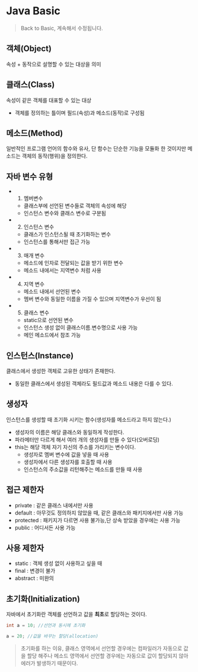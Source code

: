 # Java Basic
> Back to Basic, 계속해서 수정됩니다.
>
## 객체(Object)
속성 + 동작으로 설명할 수 있는 대상을 의미 

## 클래스(Class)
속성이 같은 객체를 대표할 수 있는 대상
- 객체를 정의하는 틀이며 필드(속성)과 메소드(동작)로 구성됨 

## 메소드(Method)
일반적인 프로그램 언어의 함수와 유사, 단 함수는 단순한 기능을 모듈화 한 것이지만 메소드는 객체의 동작(행위)을 정의한다.

## 자바 변수 유형
- 1. 멤버변수
    - 클래스부에 선언된 변수들로 객체의 속성에 해당
   - 인스턴스 변수와 클래스 변수로 구분됨 
- 2. 인스턴스 변수 
    - 클래스가 인스턴스될 때 초기화하는 변수
    - 인스턴스를 통해서만 접근 가능 
- 3. 매개 변수
    - 메소드에 인자로 전달되는 값을 받기 위한 변수
    - 메소드 내에서는 지역변수 처럼 사용
- 4. 지역 변수
    - 메소드 내에서 선언된 변수 
    - 멤버 변수와 동일한 이름을 가질 수 있으며 지역변수가 우선이 됨
- 5. 클래스 변수 
    - static으로 선언된 변수
    - 인스턴스 생성 없이 클래스이름.변수명으로 사용 가능
    - 메인 메소드에서 참조 가능
  
## 인스턴스(Instance)
클래스에서 생성한 객체로 고유한 상태가 존재한다.
- 동일한 클래스에서 생성된 객체라도 필드값과 메소드 내용은 다를 수 있다.

## 생성자 
인스턴스를 생성할 때 초기화 시키는 함수(생성자를 메소드라고 하지 않는다.)
- 생성자의 이름은 해당 클래스와 동일하게 작성한다.
- 파라메터만 다르게 해서 여러 개의 생성자를 만들 수 있다(오버로딩)
- this는 해당 객체 자기 자신의 주소를 가리키는 변수이다.
  - 생성자로 멤버 변수에 값을 넣을 때 사용
  - 생성자에서 다른 생성자를 호출할 때 사용
  - 인스턴스의 주소값을 리턴해주는 메소드를 만들 때 사용 

## 접근 제한자
- private : 같은 클래스 내에서만 사용
- default : 아무것도 정의하지 않았을 때, 같은 클래스와 패키지에서만 사용 가능
- protected : 패키지가 다르면 사용 불가능,단 상속 받았을 경우에는 사용 가능
- public : 어디서든 사용 가능 

## 사용 제한자
- static : 객체 생성 없이 사용하고 싶을 때
- final : 변경이 불가
- abstract : 미완의

## 초기화(Initialization)
자바에서 초기화란 객체를 선언하고 값을 **최초**로 할당하는 것이다.
```Java
int a = 10; //선언과 동시에 초기화
```

```Java
a = 20; //값을 바꾸는 할당(allocation)
```
> 초기화를 하는 이유, 클래스 영역에서 선언할 경우에는 컴파일러가 자동으로 값을 할당 해주나 메소드 영역에서 선언할 경우에는 자동으로 값이 할당되지 않아 에러가 발생하기 때문이다.



